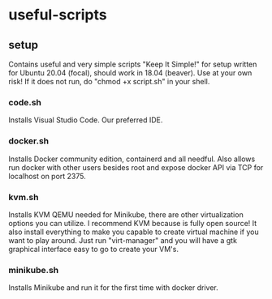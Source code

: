 # **useful-scripts**  

## **setup**  
Contains useful and very simple scripts "Keep It Simple!" for setup written for Ubuntu 20.04 (focal), should work in 18.04 (beaver). Use at your own risk! If it does not run, do "chmod +x script.sh" in your shell.  
  
### code.sh  
Installs Visual Studio Code. Our preferred IDE.  
  
### docker.sh  
Installs Docker community edition, containerd and all needful. Also allows run docker with other users besides root and expose docker API via TCP for localhost on port 2375.  
### kvm.sh  
Installs KVM QEMU needed for Minikube, there are other virtualization options you can utilize. I recommend KVM because is fully open source! It also install everything to make you capable to create virtual machine if you want to play around. Just run "virt-manager" and you will have a gtk graphical interface easy to go to create your VM's.  
### minikube.sh  
Installs Minikube and run it for the first time with docker driver.  
  